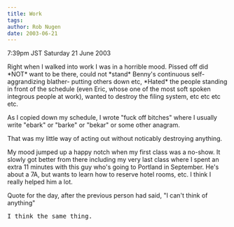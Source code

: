 ```yaml
---
title: Work
tags: 
author: Rob Nugen
date: 2003-06-21
---
```


<p class=date>7:39pm JST Saturday 21 June 2003</p>

<p>Right when I walked into work I was in a horrible mood.  Pissed off
did *NOT* want to be there, could not *stand* Benny's continuous
self-aggrandizing blather- putting others down etc, *Hated* the people
standing in front of the schedule (even Eric, whose one of the most
soft spoken integrous people at work), wanted to destroy the filing
system, etc etc etc etc.</p>

<p>As I copied down my schedule, I wrote "fuck off bitches" where I
usually write "ebark" or "barke" or "bekar" or some other anagram.</p>

<p>That was my little way of acting out without noticably destroying
anything.</p>

<p>My mood jumped up a happy notch when my first class was a no-show.
It slowly got better from there including my very last class where I
spent an extra 11 minutes with this guy who's going to Portland in
September.  He's about a 7A, but wants to learn how to reserve hotel
rooms, etc.  I think I really helped him a lot.</p>

<p>Quote for the day, after the previous person had said, "I can't
think of anything"</p>

<pre>
I think the same thing.
</pre>
